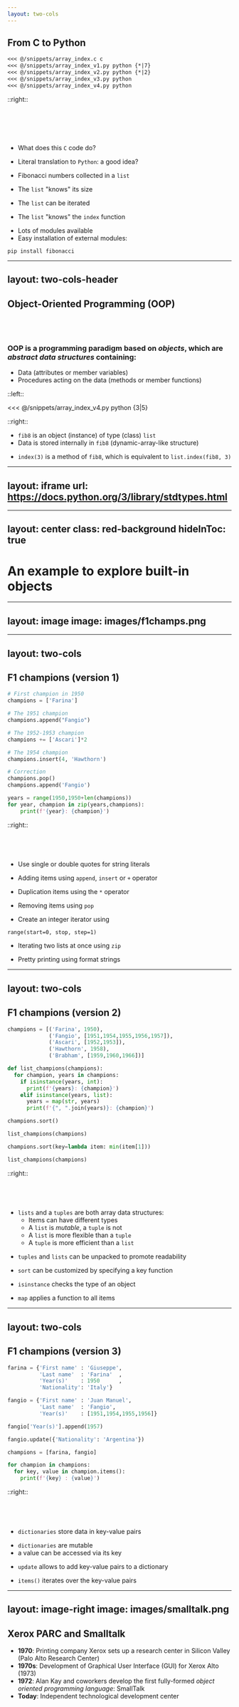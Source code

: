 ```yaml
---
layout: two-cols
---
```


## From C to Python

````md magic-move
<<< @/snippets/array_index.c c
<<< @/snippets/array_index_v1.py python {*|7}
<<< @/snippets/array_index_v2.py python {*|2}
<<< @/snippets/array_index_v3.py python
<<< @/snippets/array_index_v4.py python
````

::right::

<h1><br></h1>

- What does this `C` code do?
<v-click at="1">
    
- Literal translation to `Python`: a good idea?
</v-click>
<v-click at="2">
    
- Fibonacci numbers collected in a `list`
</v-click>
<v-click at="3">
    
- The `list` "knows" its size
</v-click>
<v-click at="4">
    
- The `list` can be iterated
</v-click>
<v-click at="5">
    
- The `list` "knows" the `index` function
</v-click>
<v-click at="6">

- Lots of modules available
- Easy installation of external modules:

```console {lines=false}
pip install fibonacci
```
</v-click>

---
layout: two-cols-header
---

## Object-Oriented Programming (OOP)

## &nbsp;

### OOP is a programming paradigm based on *objects*, which are *abstract data structures* containing:
- Data (attributes or member variables)
- Procedures acting on the data (methods or member functions)

::left::

<<< @/snippets/array_index_v4.py python {3|5}

::right::

- `fib8` is an object (instance) of type (class) `list`
- Data is stored internally in `fib8` (dynamic-array-like structure)

<v-click at=1>

- `index(3)` is a method of `fib8`, which is equivalent to `list.index(fib8, 3)` 
</v-click>

---
layout: iframe
url: https://docs.python.org/3/library/stdtypes.html
---

<!--Include page with built-in types-->

---
layout: center
class: red-background
hideInToc: true
---

# An example to explore built-in objects 

---
layout: image
image: images/f1champs.png
---

<!--Image with all F1 champions until 2024-->

---
layout: two-cols
---

##  F1 champions (version 1)

```py {1,2|4-11|7,8|14|17|18,19}
# First champion in 1950
champions = ['Farina']

# The 1951 champion
champions.append("Fangio")

# The 1952-1953 champion
champions += ['Ascari']*2

# The 1954 champion
champions.insert(4, 'Hawthorn')

# Correction
champions.pop()
champions.append('Fangio')

years = range(1950,1950+len(champions))
for year, champion in zip(years,champions):
    print(f'{year}: {champion}')
```

::right::

## &nbsp;

- Use single or double quotes for string literals
<v-click at=1>

- Adding items using `append`, `insert` or `+` operator
</v-click >
<v-click at=2>

- Duplication items using the `*` operator
</v-click >
<v-click at=3>

- Removing items using `pop`
</v-click >
<v-click at=4>

- Create an integer iterator using

`range(start=0, stop, step=1)`
</v-click >
<v-click at=5>

- Iterating two lists at once using `zip`
</v-click >
<v-click at=6>

- Pretty printing using format strings
</v-click >

---
layout: two-cols
---

## F1 champions (version 2)

```py {1-5|7-13|15,19|9,11|12}
champions = [('Farina', 1950),
             ('Fangio', [1951,1954,1955,1956,1957]),
             ('Ascari', [1952,1953]),
             ('Hawthorn', 1958),
             ('Brabham', [1959,1960,1966])]

def list_champions(champions):
  for champion, years in champions:
    if isinstance(years, int):
      print(f'{years}: {champion}')
    elif isinstance(years, list):
      years = map(str, years)
      print(f'{", ".join(years)}: {champion}')

champions.sort()

list_champions(champions)

champions.sort(key=lambda item: min(item[1]))

list_champions(champions)
```

::right::

## &nbsp;

- `lists` and a `tuples` are both array data structures:
    - Items can have different types
    - A `list` is *mutable*, a `tuple` is not
    - A `list` is more flexible than a `tuple`
    - A `tuple` is more efficient than a `list`
<v-click  at=1>

- `tuples` and `lists` can be unpacked to promote readability
</v-click >
<v-click  at=2>

- `sort` can be customized by specifying a key function
</v-click >
<v-click  at=3>

- `isinstance` checks the type of an object
</v-click >
<v-click  at=4>

- `map` applies a function to all items
</v-click >

---
layout: two-cols
---

## F1 champions (version 3)

```py {1-8|8-10|6-12|16-18}
farina = {'First name' : 'Giuseppe',
          'Last name'  : 'Farina'  ,
          'Year(s)'    : 1950      ,
          'Nationality': 'Italy'}

fangio = {'First name' : 'Juan Manuel',
          'Last name'  : 'Fangio',
          'Year(s)'    : [1951,1954,1955,1956]}

fangio['Year(s)'].append(1957)

fangio.update({'Nationality': 'Argentina'})

champions = [farina, fangio]

for champion in champions:
  for key, value in champion.items():
    print(f'{key} : {value}')
```

::right::

## &nbsp;

- `dictionaries` store data in key-value pairs

<v-click at=1>

- `dictionaries` are mutable
- a value can be accessed via its key
</v-click>

<v-click at=2>

- `update` allows to add key-value pairs to a dictionary
</v-click>

<v-click at=3>

- `items()` iterates over the key-value pairs
</v-click>

---
layout: image-right
image: images/smalltalk.png
---

## Xerox PARC and Smalltalk

- **1970**: Printing company Xerox sets up a research center in Silicon Valley (Palo Alto Research Center)
- **1970s**: Development of Graphical User Interface (GUI) for Xerox Alto (1973)
- **1972**: Alan Kay and coworkers develop the first fully-formed *object oriented programming language*: SmallTalk
- **Today**: Independent technological development center